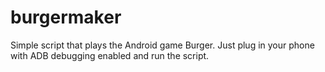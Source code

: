 # burgermaker
Simple script that plays the Android game Burger. Just plug in your phone with ADB debugging enabled and run the script.
